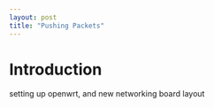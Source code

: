 ```yaml
---
layout: post
title: "Pushing Packets"
---
```


# Introduction

setting up openwrt, and new networking board layout